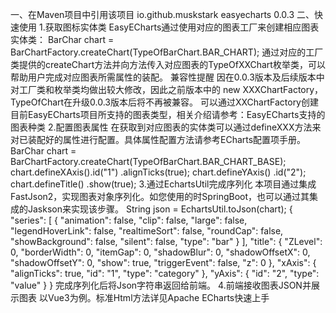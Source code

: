 一、在Maven项目中引用该项目
<dependency>
<groupId>io.github.muskstark</groupId>
<artifactId>easyecharts</artifactId>
<version>0.0.3</version>
</dependency>
二、快速使用
1.获取图标实体类
EasyECharts通过使用对应的图表工厂来创建相应图表实体类：
BarChar chart = BarChartFactory.createChart(TypeOfBarChart.BAR_CHART);
通过对应的工厂类提供的createChart方法并向方法传入对应图表的TypeOfXXChart枚举类，可以帮助用户完成对应图表所需属性的装配。
兼容性提醒
因在0.0.3版本及后续版本中对工厂类和枚举类均做出较大修改，因此之前版本中的 new XXXChartFactory，TypeOfChart在升级0.0.3版本后将不再被兼容。
可以通过XXChartFactory创建目前EasyECharts项目所支持的图表类型，相关介绍请参考：EasyECharts支持的图表种类
2.配置图表属性
在获取到对应图表的实体类可以通过defineXXX方法来对已装配好的属性进行配置。具体属性配置方法请参考ECharts配置项手册。
BarChar chart = BarChartFactory.createChart(TypeOfBarChart.BAR_CHART_BASE);
chart.defineXAxis().id("1")
.alignTicks(true);
chart.defineYAxis()
.id("2");
chart.defineTitle()
.show(true);
3.通过EchartsUtil完成序列化
本项目通过集成FastJson2，实现图表对象序列化。如您使用的时SpringBoot，也可以通过其集成的Jaskson来实现该步骤。
String json = EchartsUtil.toJson(chart);
{
"series": [
{
"animation": false,
"clip": false,
"large": false,
"legendHoverLink": false,
"realtimeSort": false,
"roundCap": false,
"showBackground": false,
"silent": false,
"type": "bar"
}
],
"title": {
"ZLevel": 0,
"borderWidth": 0,
"itemGap": 0,
"shadowBlur": 0,
"shadowOffsetX": 0,
"shadowOffsetY": 0,
"show": true,
"triggerEvent": false,
"z": 0
},
"xAxis": {
"alignTicks": true,
"id": "1",
"type": "category"
},
"yAxis": {
"id": "2",
"type": "value"
}
}
完成序列化后将Json字符串返回给前端。
4.前端接收图表JSON并展示图表
以Vue3为例。标准Html方法详见Apache ECharts快速上手
<script setup>
import {onMounted} from "vue";
import * as echarts from "echarts";
import axios from "axios";

let option;

onMounted(() => {
  axios.get("/getChart").then((response) => {
    const json = response.data;
    if(json.status){
      option = json.data;
      const chartDom = document.getElementById('workingChart');
      const myChart = echarts.init(chartDom);
      window.addEventListener("resize", () => {
        myChart.resize();
      });
      option && myChart.setOption(option);
    }
  })

})
</script>

<template>
  <div id="workingChart"/>
</template>

<style scoped>
#workingChart {
  width: 100%;
  height: 100%;
}
</style>
